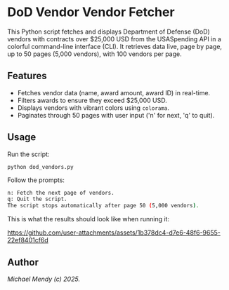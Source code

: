 # DoD Vendor Vendor Fetcher

This Python script fetches and displays Department of Defense (DoD) vendors with contracts over $25,000 USD from the USASpending API in a colorful command-line interface (CLI). It retrieves data live, page by page, up to 50 pages (5,000 vendors), with 100 vendors per page.

## Features
- Fetches vendor data (name, award amount, award ID) in real-time.
- Filters awards to ensure they exceed $25,000 USD.
- Displays vendors with vibrant colors using `colorama`.
- Paginates through 50 pages with user input ('n' for next, 'q' to quit).

## Usage

Run the script:

```python3
python dod_vendors.py
```
Follow the prompts:

```bash
n: Fetch the next page of vendors.
q: Quit the script.
The script stops automatically after page 50 (5,000 vendors).
```
This is what the results should look like when running it: 

https://github.com/user-attachments/assets/1b378dc4-d7e6-48f6-9655-22ef8401cf6d

## Author 

_Michael Mendy (c) 2025._
